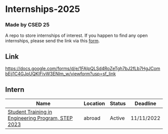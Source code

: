 # Internships-2025
  ### Made by CSED 25 
  A repo to store internships of interest.
  If you happen to find any open internships, please send the link via this [form](https://docs.google.com/forms/d/e/1FAIpQLSd4RoZeTgh7bJ2fLb7HgJCombEjj1C4GJpUQKIFivW3ENlm_w/viewform?usp=sf_link).
## Link
https://docs.google.com/forms/d/e/1FAIpQLSd4RoZeTgh7bJ2fLb7HgJCombEjj1C4GJpUQKIFivW3ENlm_w/viewform?usp=sf_link

## Intern

| Name | Location | Status | Deadline |
|------|----------|--------|----------|
|[Student Training in Engineering Program, STEP 2023]() | abroad | Active | 11/11/2022 |
